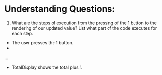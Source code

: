 # Understanding Questions:
1. What are the steps of execution from the pressing of the 1 button to the rendering of our updated value? List what part of the code executes for each step.
* The user presses the 1 button.
* 
...

* TotalDisplay shows the total plus 1.